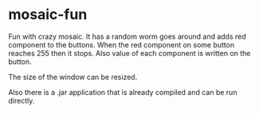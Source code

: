 # mosaic-fun
Fun with crazy mosaic. It has a random worm goes around and adds 
red component to the buttons.
When the red component on some button reaches 255 then it stops. 
Also value of each component is written on the button.

The size of the window can be resized.

Also there is a .jar application that is already compiled
and can be run directly.